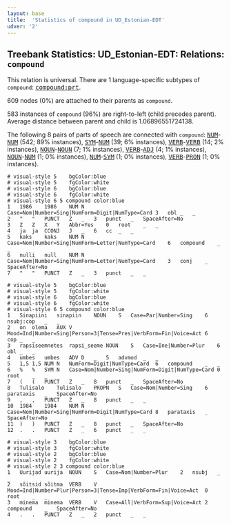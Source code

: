 ```yaml
---
layout: base
title:  'Statistics of compound in UD_Estonian-EDT'
udver: '2'
---
```


## Treebank Statistics: UD_Estonian-EDT: Relations: `compound`

This relation is universal.
There are 1 language-specific subtypes of `compound`: <tt><a href="et_edt-dep-compound-prt.html">compound:prt</a></tt>.

609 nodes (0%) are attached to their parents as `compound`.

583 instances of `compound` (96%) are right-to-left (child precedes parent).
Average distance between parent and child is 1.06896551724138.

The following 8 pairs of parts of speech are connected with `compound`: <tt><a href="et_edt-pos-NUM.html">NUM</a></tt>-<tt><a href="et_edt-pos-NUM.html">NUM</a></tt> (542; 89% instances), <tt><a href="et_edt-pos-SYM.html">SYM</a></tt>-<tt><a href="et_edt-pos-NUM.html">NUM</a></tt> (39; 6% instances), <tt><a href="et_edt-pos-VERB.html">VERB</a></tt>-<tt><a href="et_edt-pos-VERB.html">VERB</a></tt> (14; 2% instances), <tt><a href="et_edt-pos-NOUN.html">NOUN</a></tt>-<tt><a href="et_edt-pos-NOUN.html">NOUN</a></tt> (7; 1% instances), <tt><a href="et_edt-pos-VERB.html">VERB</a></tt>-<tt><a href="et_edt-pos-ADJ.html">ADJ</a></tt> (4; 1% instances), <tt><a href="et_edt-pos-NOUN.html">NOUN</a></tt>-<tt><a href="et_edt-pos-NUM.html">NUM</a></tt> (1; 0% instances), <tt><a href="et_edt-pos-NUM.html">NUM</a></tt>-<tt><a href="et_edt-pos-SYM.html">SYM</a></tt> (1; 0% instances), <tt><a href="et_edt-pos-VERB.html">VERB</a></tt>-<tt><a href="et_edt-pos-PRON.html">PRON</a></tt> (1; 0% instances).


~~~ conllu
# visual-style 5	bgColor:blue
# visual-style 5	fgColor:white
# visual-style 6	bgColor:blue
# visual-style 6	fgColor:white
# visual-style 6 5 compound	color:blue
1	1986	1986	NUM	N	Case=Nom|Number=Sing|NumForm=Digit|NumType=Card	3	obl	_	_
2	"	"	PUNCT	Z	_	3	punct	_	SpaceAfter=No
3	Z	Z	X	Y	Abbr=Yes	0	root	_	_
4	ja	ja	CCONJ	J	_	6	cc	_	_
5	kaks	kaks	NUM	N	Case=Nom|Number=Sing|NumForm=Letter|NumType=Card	6	compound	_	_
6	nulli	null	NUM	N	Case=Nom|Number=Sing|NumForm=Letter|NumType=Card	3	conj	_	SpaceAfter=No
7	"	"	PUNCT	Z	_	3	punct	_	_

~~~


~~~ conllu
# visual-style 5	bgColor:blue
# visual-style 5	fgColor:white
# visual-style 6	bgColor:blue
# visual-style 6	fgColor:white
# visual-style 6 5 compound	color:blue
1	Sinapiini	sinapiin	NOUN	S	Case=Par|Number=Sing	6	nsubj:cop	_	_
2	on	olema	AUX	V	Mood=Ind|Number=Sing|Person=3|Tense=Pres|VerbForm=Fin|Voice=Act	6	cop	_	_
3	rapsiseemnetes	rapsi_seeme	NOUN	S	Case=Ine|Number=Plur	6	obl	_	_
4	umbes	umbes	ADV	D	_	5	advmod	_	_
5	1,5	1,5	NUM	N	NumForm=Digit|NumType=Card	6	compound	_	_
6	%	%	SYM	N	Case=Nom|Number=Sing|NumForm=Digit|NumType=Card	0	root	_	_
7	(	(	PUNCT	Z	_	8	punct	_	SpaceAfter=No
8	Tulisalo	Tulisalo	PROPN	S	Case=Nom|Number=Sing	6	parataxis	_	SpaceAfter=No
9	,	,	PUNCT	Z	_	8	punct	_	_
10	1984	1984	NUM	N	Case=Nom|Number=Sing|NumForm=Digit|NumType=Card	8	parataxis	_	SpaceAfter=No
11	)	)	PUNCT	Z	_	8	punct	_	SpaceAfter=No
12	.	.	PUNCT	Z	_	6	punct	_	_

~~~


~~~ conllu
# visual-style 3	bgColor:blue
# visual-style 3	fgColor:white
# visual-style 2	bgColor:blue
# visual-style 2	fgColor:white
# visual-style 2 3 compound	color:blue
1	Uurijad	uurija	NOUN	S	Case=Nom|Number=Plur	2	nsubj	_	_
2	sõitsid	sõitma	VERB	V	Mood=Ind|Number=Plur|Person=3|Tense=Imp|VerbForm=Fin|Voice=Act	0	root	_	_
3	minema	minema	VERB	V	Case=All|VerbForm=Sup|Voice=Act	2	compound	_	SpaceAfter=No
4	.	.	PUNCT	Z	_	2	punct	_	_

~~~


